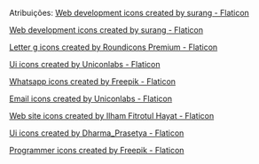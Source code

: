 Atribuições:
<a href="https://www.flaticon.com/free-icons/web-development" title="web development icons">Web development icons created by surang - Flaticon</a>

<a href="https://www.flaticon.com/free-icons/web-development" title="web development icons">Web development icons created by surang - Flaticon</a>

<a href="https://www.flaticon.com/free-icons/letter-g" title="letter g icons">Letter g icons created by Roundicons Premium - Flaticon</a>

<a href="https://www.flaticon.com/free-icons/ui" title="ui icons">Ui icons created by Uniconlabs - Flaticon</a>

<a href="https://www.flaticon.com/free-icons/whatsapp" title="whatsapp icons">Whatsapp icons created by Freepik - Flaticon</a>

<a href="https://www.flaticon.com/free-icons/email" title="email icons">Email icons created by Uniconlabs - Flaticon</a>

<a href="https://www.flaticon.com/free-icons/web-site" title="web site icons">Web site icons created by Ilham Fitrotul Hayat - Flaticon</a>

<a href="https://www.flaticon.com/free-icons/ui" title="ui icons">Ui icons created by Dharma_Prasetya - Flaticon</a>

<a href="https://www.flaticon.com/free-icons/programmer" title="programmer icons">Programmer icons created by Freepik - Flaticon</a>
